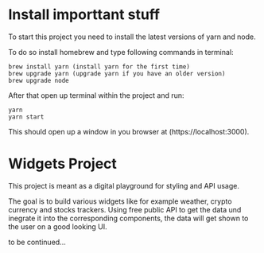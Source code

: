 # Install importtant stuff

To start this project you need to install the latest versions of yarn and node.

To do so install homebrew and type following commands in terminal:

    brew install yarn (install yarn for the first time)
    brew upgrade yarn (upgrade yarn if you have an older version)
    brew upgrade node

After that open up terminal within the project and run:

    yarn
    yarn start

This should open up a window in you browser at (https://localhost:3000).

# Widgets Project

This project is meant as a digital playground for styling and API usage.

The goal is to build various widgets like for example weather, crypto currency and stocks trackers.
Using free public API to get the data und inegrate it into the corresponding components, the data will get shown to the user on a good looking UI.

to be continued...
